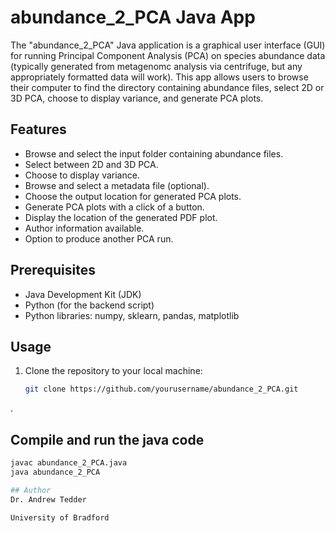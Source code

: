 # abundance_2_PCA Java App

The "abundance_2_PCA" Java application is a graphical user interface (GUI) for running Principal Component Analysis (PCA) on species abundance data (typically generated from metagenomc analysis via centrifuge, but any appropriately formatted data will work). This app allows users to browse their computer to find the directory containing abundance files, select 2D or 3D PCA, choose to display variance, and generate PCA plots.

## Features

- Browse and select the input folder containing abundance files.
- Select between 2D and 3D PCA.
- Choose to display variance.
- Browse and select a metadata file (optional).
- Choose the output location for generated PCA plots.
- Generate PCA plots with a click of a button.
- Display the location of the generated PDF plot.
- Author information available.
- Option to produce another PCA run.

## Prerequisites

- Java Development Kit (JDK)
- Python (for the backend script)
- Python libraries: numpy, sklearn, pandas, matplotlib

## Usage

1. Clone the repository to your local machine:

   ```bash
   git clone https://github.com/yourusername/abundance_2_PCA.git
.
## Compile and run the java code
   ```bash
   javac abundance_2_PCA.java
   java abundance_2_PCA

## Author
Dr. Andrew Tedder

University of Bradford
